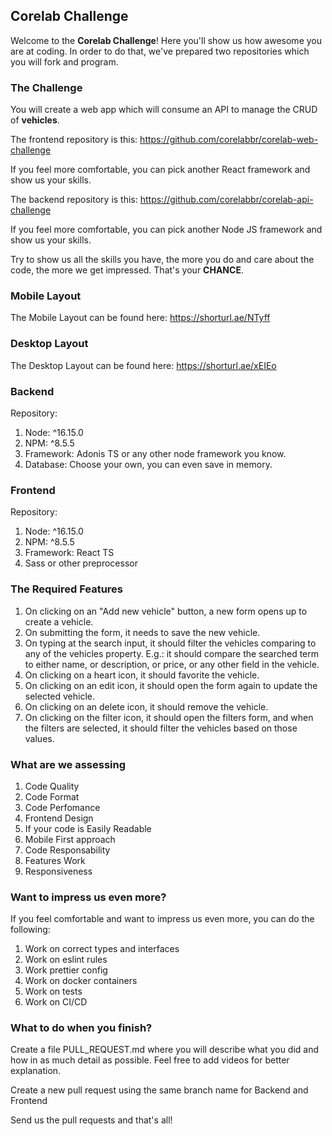 ## Corelab Challenge

Welcome to the **Corelab Challenge**! Here you'll show us how awesome you are at coding.
In order to do that, we've prepared two repositories which you will fork and program.

### The Challenge

You will create a web app which will consume an API to manage the CRUD of **vehicles**.

The frontend repository is this: https://github.com/corelabbr/corelab-web-challenge

If you feel more comfortable, you can pick another React framework and show us your skills.

The backend repository is this: https://github.com/corelabbr/corelab-api-challenge

If you feel more comfortable, you can pick another Node JS framework and show us your skills.

Try to show us all the skills you have, the more you do and care about the code, the more we get impressed. That's your **CHANCE**.

### Mobile Layout

The Mobile Layout can be found here: https://shorturl.ae/NTyff

### Desktop Layout

The Desktop Layout can be found here: https://shorturl.ae/xEIEo

### Backend

Repository:

1. Node: ^16.15.0
2. NPM: ^8.5.5
3. Framework: Adonis TS or any other node framework you know.
4. Database: Choose your own, you can even save in memory.

### Frontend

Repository:

1. Node: ^16.15.0
2. NPM: ^8.5.5
3. Framework: React TS
4. Sass or other preprocessor

### The Required Features

1. On clicking on an "Add new vehicle" button, a new form opens up to create a vehicle.
2. On submitting the form, it needs to save the new vehicle.
3. On typing at the search input, it should filter the vehicles comparing to any of the vehicles property. E.g.: it should compare the searched term to either name, or description, or price, or any other field in the vehicle.
4. On clicking on a heart icon, it should favorite the vehicle.
5. On clicking on an edit icon, it should open the form again to update the selected vehicle.
6. On clicking on an delete icon, it should remove the vehicle.
7. On clicking on the filter icon, it should open the filters form, and when the filters are selected, it should filter the vehicles based on those values.

### What are we assessing

1. Code Quality
2. Code Format
3. Code Perfomance
4. Frontend Design
5. If your code is Easily Readable
6. Mobile First approach
7. Code Responsability
8. Features Work
9. Responsiveness

### Want to impress us even more?

If you feel comfortable and want to impress us even more, you can do the following:

1. Work on correct types and interfaces
2. Work on eslint rules
3. Work prettier config
4. Work on docker containers
5. Work on tests
6. Work on CI/CD

### What to do when you finish?

Create a file PULL_REQUEST.md where you will describe what you did and how in as much detail as possible. Feel free to add videos for better explanation.

Create a new pull request using the same branch name for Backend and Frontend

Send us the pull requests and that's all!
